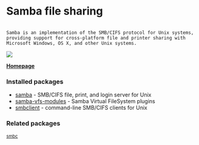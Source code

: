 # Samba file sharing
```

Samba is an implementation of the SMB/CIFS protocol for Unix systems,
providing support for cross-platform file and printer sharing with
Microsoft Windows, OS X, and other Unix systems. 

```

[![](https://screenshots.debian.net/thumbnail/samba/)](https://screenshots.debian.net/screenshot/samba/)


 **[Homepage](https://owncloud.org/sync-clients/)**

### Installed packages

* [samba](https://packages.debian.org/stretch/samba) - SMB/CIFS file, print, and login server for Unix
* [samba-vfs-modules](https://packages.debian.org/stretch/samba-vfs-modules) - Samba Virtual FileSystem plugins
* [smbclient](https://packages.debian.org/stretch/smbclient) - command-line SMB/CIFS clients for Unix

### Related packages

<sub> [smbc](https://packages.debian.org/stretch/smbc)  </sub>
